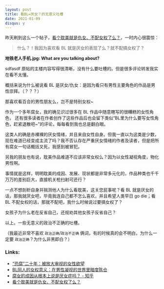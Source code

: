 ```yaml
---
layout: post
title: 看BL=厌女？的无意义吐槽
date: 2021-01-09
disqus: y
---
```


昨天刷到这么一个帖子，[看个耽美就是仇女、不配女权了么？](https://www.douban.com/group/topic/207573158/)，一时内心很震惊：

> 什么？！我因为喜欢看 BL 就是厌女的表现了么？就不配搞女权了？

**地铁老人手机.jpg: What are you talking about?**

sdfasdf
原帖的主楼内容写得很清晰，没有什么要吐槽的。但是很多评论转发我实在看不太懂。

概括来说为什么被说看 BL 是厌女/仇女：是因为看只有男性主要角色的作品是男性崇拜。（？？？）

那喜欢看百合的男性朋友么，岂不是特别女权~

作为一个多年腐女，我的确见识过很多在 BL 作品中随意瞎写的很糟糕的女性角色，
还有很多读者在作者创作了这些作品后也会留下类似“BL里为什么要写女性角色，赶紧退散吧~”的评论，每每看到我也总是翻白眼。

这类人的确是赤裸裸的厌女情绪，并且来自女性自身。但我一直以为这类是少数，现在难道已经变成主流了吗？我不否认存在严重厌女情绪的作者及读者，但是把所有腐女一句话概括叉死，我感到被冒犯。

另我的朋友也有说，耽美作品难道不应该非常女权么？因为以女性凝视角度，物化男性啊。

事情就是这样，明明耽美的成因、发展、现状都是非常多元化的，作品种类也千千万万的差别巨大，直接机关枪扫射可还行？

一点不想剖析自身并揣测他人为什么看耽美，这关您屁事呢？看 BL 就是厌女的话，那我就厌女吧，毕竟我连自己都不怎么喜欢，并且希望人类早日 go die；看 BL 不配女权的话，那就不配吧，我什么时候说过要搞女权了？

女孩子为什么老在反省自己，还规劝其他女孩子反省自己？

以上。一些无意义的政治不正确的吐槽。

（我最近非常不喜欢 `政治正确`/`政治不正确` 俩词，有的时候真的会不明白，为什么一定要 `政治正确`？为什么非黑即白？）


### Links:
* [“恐腐”二十年：被放大审视的女性欲望](https://www.douban.com/note/790931944/)
* [BL同人的女权意义：在男性凝视的世界里暗度陈仓](https://www.douban.com/note/688018692/)
* [腐女的成因从根本上说是厌女症吗？ - 知乎](https://www.zhihu.com/question/53280316/answer/531601487)
* [看个耽美就是仇女、不配女权了么？](https://www.douban.com/group/topic/207573158/)
